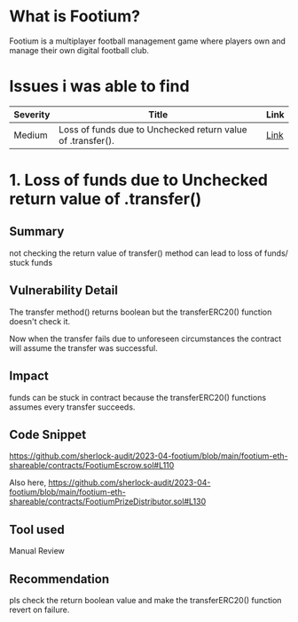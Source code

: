 # What is Footium?

Footium is a multiplayer football management game where players own and manage their own digital football club.

# Issues i was able to find

|Severity| Title| Link|
|--------|------|-----|
| Medium| Loss of funds due to Unchecked return value of .transfer().| [Link](https://github.com/sherlock-audit/2023-04-footium-judging/issues/9)|

# 1. Loss of funds due to Unchecked return value of .transfer()

## Summary
not checking the return value of transfer() method can lead to loss of funds/ stuck funds

## Vulnerability Detail
The transfer method() returns boolean but the transferERC20() function doesn't check it.

Now when the transfer fails due to unforeseen circumstances the contract will assume the transfer was successful.

## Impact
funds can be stuck in contract because the transferERC20() functions assumes every transfer succeeds.

## Code Snippet
https://github.com/sherlock-audit/2023-04-footium/blob/main/footium-eth-shareable/contracts/FootiumEscrow.sol#L110

Also here,
https://github.com/sherlock-audit/2023-04-footium/blob/main/footium-eth-shareable/contracts/FootiumPrizeDistributor.sol#L130

## Tool used
Manual Review

## Recommendation
pls check the return boolean value and make the transferERC20() function revert on failure.
